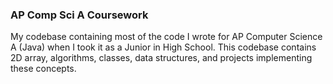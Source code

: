 ### AP Comp Sci A Coursework
My codebase containing most of the code I wrote for AP Computer Science A (Java) when I took it as a Junior in High School.
This codebase contains 2D array, algorithms, classes, data structures, and projects implementing these concepts.

